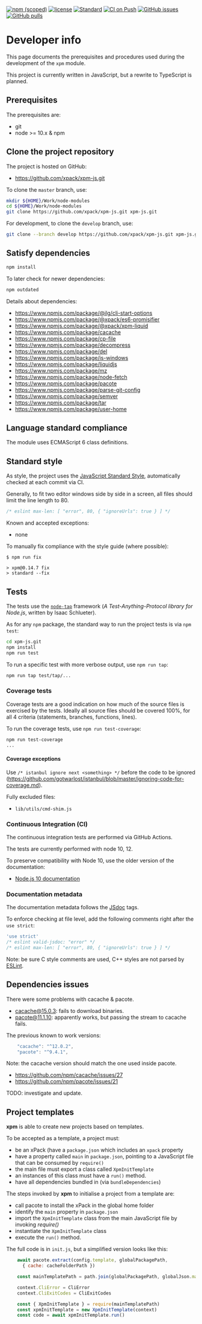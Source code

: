 [![npm (scoped)](https://img.shields.io/npm/v/xpm.svg)](https://www.npmjs.com/package/xpm/)
[![license](https://img.shields.io/github/license/xpack/xpm-js.svg)](https://github.com/xpack/xpm-js/blob/master/LICENSE)
[![Standard](https://img.shields.io/badge/code_style-standard-brightgreen.svg)](https://standardjs.com/)
[![CI on Push](https://github.com/xpack/xpm-js/actions/workflows/node-ci.yml/badge.svg)](https://github.com/xpack/xpm-js/actions/)
[![GitHub issues](https://img.shields.io/github/issues/xpack/xpm-js.svg)](https://github.com/xpack/xpm-js/issues/)
[![GitHub pulls](https://img.shields.io/github/issues-pr/xpack/xpm-js.svg)](https://github.com/xpack/xpm-js/pulls/)

# Developer info

This page documents the prerequisites and procedures used during the
development of the `xpm` module.

This project is currently written in JavaScript, but a rewrite to
TypeScript is planned.

## Prerequisites

The prerequisites are:

- git
- node >= 10.x & npm

## Clone the project repository

The project is hosted on GitHub:

- <https://github.com/xpack/xpm-js.git>

To clone the `master` branch, use:

```sh
mkdir ${HOME}/Work/node-modules
cd ${HOME}/Work/node-modules
git clone https://github.com/xpack/xpm-js.git xpm-js.git
```

For development, to clone the `develop` branch, use:

```sh
git clone --branch develop https://github.com/xpack/xpm-js.git xpm-js.git
```

## Satisfy dependencies

```sh
npm install
```

To later check for newer dependencies:

```sh
npm outdated
```

Details about dependencies:

- <https://www.npmjs.com/package/@ilg/cli-start-options>
- <https://www.npmjs.com/package/@xpack/es6-promisifier>
- <https://www.npmjs.com/package/@xpack/xpm-liquid>
- <https://www.npmjs.com/package/cacache>
- <https://www.npmjs.com/package/cp-file>
- <https://www.npmjs.com/package/decompress>
- <https://www.npmjs.com/package/del>
- <https://www.npmjs.com/package/is-windows>
- <https://www.npmjs.com/package/liquidjs>
- <https://www.npmjs.com/package/mz>
- <https://www.npmjs.com/package/node-fetch>
- <https://www.npmjs.com/package/pacote>
- <https://www.npmjs.com/package/parse-git-config>
- <https://www.npmjs.com/package/semver>
- <https://www.npmjs.com/package/tar>
- <https://www.npmjs.com/package/user-home>

## Language standard compliance

The module uses ECMAScript 6 class definitions.

## Standard style

As style, the project uses the
[JavaScript Standard Style](https://standardjs.com/),
automatically checked at each commit via CI.

Generally, to fit two editor windows side by side in a screen,
all files should limit the line length to 80.

```js
/* eslint max-len: [ "error", 80, { "ignoreUrls": true } ] */
```

Known and accepted exceptions:

- none

To manually fix compliance with the style guide (where possible):

```console
$ npm run fix

> xpm@0.14.7 fix
> standard --fix
```

## Tests

The tests use the [`node-tap`](http://www.node-tap.org) framework
(_A Test-Anything-Protocol library for Node.js_, written by Isaac Schlueter).

As for any `npm` package, the standard way to run the project tests is
via `npm test`:

```sh
cd xpm-js.git
npm install
npm run test
```

To run a specific test with more verbose output, use `npm run tap`:

```sh
npm run tap test/tap/...
```

### Coverage tests

Coverage tests are a good indication on how much of the source files is
exercised by the tests. Ideally all source files should be covered 100%,
for all 4 criteria (statements, branches, functions, lines).

To run the coverage tests, use `npm run test-coverage`:

```sh
npm run test-coverage
...
```

#### Coverage exceptions

Use `/* istanbul ignore next <something> */` before the code to be ignored
(<https://github.com/gotwarlost/istanbul/blob/master/ignoring-code-for-coverage.md>).

Fully excluded files:

- `lib/utils/cmd-shim.js`

### Continuous Integration (CI)

The continuous integration tests are performed via
GitHub Actions.

The tests are currently performed with node 10, 12.

To preserve compatibility with Node 10, use the older
version of the documentation:

- [Node.js 10 documentation](https://nodejs.org/docs/latest-v10.x/api/)

### Documentation metadata

The documentation metadata follows the [JSdoc](http://usejsdoc.org) tags.

To enforce checking at file level, add the following comments right after
the `use strict`:

```js
'use strict'
/* eslint valid-jsdoc: "error" */
/* eslint max-len: [ "error", 80, { "ignoreUrls": true } ] */
```

Note: be sure C style comments are used, C++ styles are not parsed by
[ESLint](http://eslint.org).

## Dependencies issues

There were some problems with cacache & pacote.

- cacache@15.0.3: fails to download binaries.
- pacote@11.1.10: apparently works, but passing the stream to cacache fails.

The previous known to work versions:

```js
    "cacache": "^12.0.2",
    "pacote": "^9.4.1",
```

Note: the cacache version should match the one used inside pacote.

- <https://github.com/npm/cacache/issues/27>
- <https://github.com/npm/pacote/issues/21>

TODO: investigate and update.

## Project templates

**xpm** is able to create new projects based on templates.

To be accepted as a template, a project must:

- be an xPack (have a `package.json` which includes an `xpack` property
- have a property called `main` in `package.json`, pointing to a JavaScript
  file that can be consumed by `require()`
- the main file must export a class called `XpmInitTemplate`
- an instances of this class must have a `run()` method.
- have all dependencies bundled in (via `bundleDependencies`)

The steps invoked by **xpm** to initialise a project from a template are:

- call pacote to install the xPack in the global home folder
- identify the `main` property in `package.json`
- import the `XpmInitTemplate` class from the main JavaScript file by
  invoking _require()_
- instantiate the `XpmInitTemplate` class
- execute the `run()` method.

The full code is in `init.js`, but a simplified version looks like this:

```js
    await pacote.extract(config.template, globalPackagePath,
      { cache: cacheFolderPath })

    const mainTemplatePath = path.join(globalPackagePath, globalJson.main)

    context.CliError = CliError
    context.CliExitCodes = CliExitCodes

    const { XpmInitTemplate } = require(mainTemplatePath)
    const xpmInitTemplate = new XpmInitTemplate(context)
    const code = await xpmInitTemplate.run()
```
